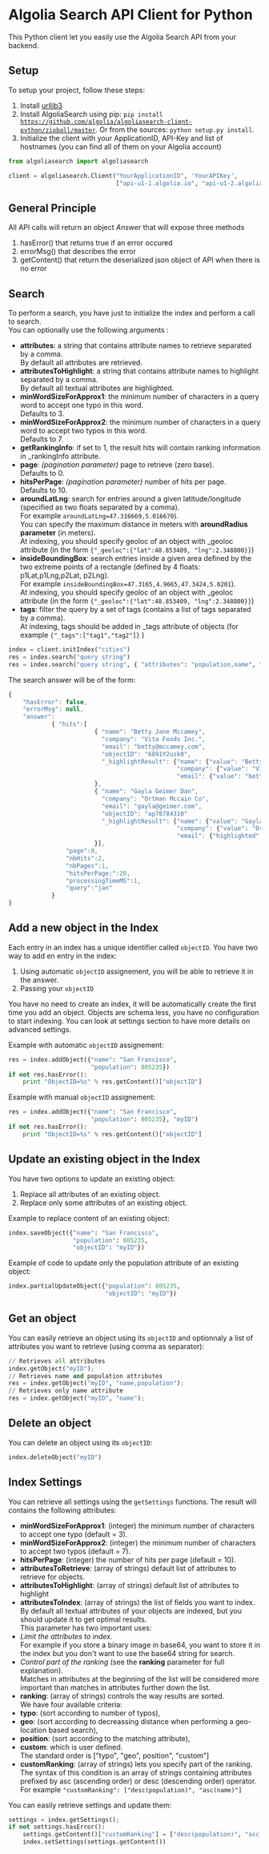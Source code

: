 Algolia Search API Client for Python
==================

This Python client let you easily use the Algolia Search API from your backend.

Setup
-------------
To setup your project, follow these steps:

 1. Install [urllib3](https://pypi.python.org/pypi/urllib3)
 2. Install AlgoliaSearch using pip: <code>pip install https://github.com/algolia/algoliasearch-client-python/zipball/master</code>. Or from the sources: <code>python setup.py install</code>.
 2. Initialize the client with your ApplicationID, API-Key and list of hostnames (you can find all of them on your Algolia account)

```python
from algoliasearch import algoliasearch

client = algoliasearch.Client("YourApplicationID", 'YourAPIKey', 
                              ["api-u1-1.algolia.io", "api-u1-2.algolia.io", "api-u1-3.algolia.io"])
```

General Principle
-------------

All API calls will return an object <em>Answer</em> that will expose three methods

 1. hasError() that returns true if an error occured
 2. errorMsg() that describes the error
 3. getContent() that return the deserialized json object of API when there is no error

Search 
-------------
To perform a search, you have just to initialize the index and perform a call to search.<br/>
You can optionally use the following arguments :

 * **attributes**: a string that contains attribute names to retrieve separated by a comma.<br/>By default all attributes are retrieved.
 * **attributesToHighlight**: a string that contains attribute names to highlight separated by a comma.<br/>By default all textual attributes are highlighted.
 * **minWordSizeForApprox1**: the minimum number of characters in a query word to accept one typo in this word.<br/>Defaults to 3.
 * **minWordSizeForApprox2**: the minimum number of characters in a query word to accept two typos in this word.<br/>Defaults to 7.
 * **getRankingInfo**: if set to 1, the result hits will contain ranking information in _rankingInfo attribute.
 * **page**: *(pagination parameter)* page to retrieve (zero base).<br/>Defaults to 0.
 * **hitsPerPage**: *(pagination parameter)* number of hits per page.<br/>Defaults to 10.
 * **aroundLatLng**: search for entries around a given latitude/longitude (specified as two floats separated by a comma).<br/>For example `aroundLatLng=47.316669,5.016670`).<br/>You can specify the maximum distance in meters with **aroundRadius parameter** (in meters).<br/>At indexing, you should specify geoloc of an object with _geoloc attribute (in the form `{"_geoloc":{"lat":48.853409, "lng":2.348800}}`)
 * **insideBoundingBox**: search entries inside a given area defined by the two extreme points of a rectangle (defined by 4 floats: p1Lat,p1Lng,p2Lat, p2Lng).<br/>For example `insideBoundingBox=47.3165,4.9665,47.3424,5.0201`).<br/>At indexing, you should specify geoloc of an object with _geoloc attribute (in the form `{"_geoloc":{"lat":48.853409, "lng":2.348800}}`)
 * **tags**: filter the query by a set of tags (contains a list of tags separated by a comma).<br/>At indexing, tags should be added in _tags attribute of objects (for example `{"_tags":["tag1","tag2"]}` )

```python
index = client.initIndex("cities")
res = index.search("query string")
res = index.search("query string", { "attributes": "population,name", "hitsPerPage": 20})
```

The search answer will be of the form:

```javascript
{
    "hasError": false,
    "errorMsg": null,
    "answer":
            { "hits":[
                        { "name": "Betty Jane Mccamey",
                          "company": "Vita Foods Inc.",
                          "email": "betty@mccamey.com",
                          "objectID": "6891Y2usk0",
                          "_highlightResult": {"name": {"value": "Betty <em>Jan</em>e Mccamey", "matchLevel": "full"}, 
                                               "company": {"value": "Vita Foods Inc.", "matchLevel": "none"},
                                               "email": {"value": "betty@mccamey.com", "matchLevel": "none"} }
                        },
                        { "name": "Gayla Geimer Dan", 
                          "company": "Ortman Mccain Co", 
                          "email": "gayla@geimer.com", 
                          "objectID": "ap78784310" 
                          "_highlightResult": {"name": {"value": "Gayla Geimer <em>Dan</em>", "matchLevel": "full" },
                                               "company": {"value": "Ortman Mccain Co", "matchLevel": "none" },
                                               "email": {"highlighted": "gayla@geimer.com", "matchLevel": "none" } }
                        }],
                "page":0,
                "nbHits":2,
                "nbPages":1,
                "hitsPerPage:":20,
                "processingTimeMS":1,
                "query":"jan"
            }
}
```

Add a new object in the Index
-------------

Each entry in an index has a unique identifier called `objectID`. You have two way to add en entry in the index:

 1. Using automatic `objectID` assignement, you will be able to retrieve it in the answer.
 2. Passing your `objectID`

You have no need to create an index, it will be automatically create the first time you add an object.
Objects are schema less, you have no configuration to start indexing. You can look at settings section to have more details on advanced settings.

Example with automatic `objectID` assignement:

```python
res = index.addObject({"name": "San Francisco", 
                       "population": 805235})
if not res.hasError():
    print "ObjectID=%s" % res.getContent()["objectID"]
```

Example with manual `objectID` assignement:

```python
res = index.addObject({"name": "San Francisco", 
                       "population": 805235}, "myID")
if not res.hasError():
    print "ObjectID=%s" % res.getContent()["objectID"]
```

Update an existing object in the Index
-------------

You have two options to update an existing object:

 1. Replace all attributes of an existing object.
 2. Replace only some attributes of an existing object.

Example to replace content of an existing object:

```python
index.saveObject({"name": "San Francisco", 
                  "population": 805235, 
                  "objectID": "myID"})
```

Example of code to update only the population attribute of an existing object:

```python
index.partialUpdateObject({"population": 805235, 
                           "objectID": "myID"})
```

Get an object
-------------

You can easily retrieve an object using its `objectID` and optionnaly a list of attributes you want to retrieve (using comma as separator):

```python
// Retrieves all attributes
index.getObject("myID");
// Retrieves name and population attributes
res = index.getObject("myID", "name,population");
// Retrieves only name attribute
res = index.getObject("myID", "name");
```

Delete an object
-------------

You can delete an object using its `objectID`:

```python
index.deleteObject("myID")
```

Index Settings
-------------

You can retrieve all settings using the `getSettings` functions. The result will contains the following attributes:

 * **minWordSizeForApprox1**: (integer) the minimum number of characters to accept one typo (default = 3).
 * **minWordSizeForApprox2**: (integer) the minimum number of characters to accept two typos (default = 7).
 * **hitsPerPage**: (integer) the number of hits per page (default = 10).
 * **attributesToRetrieve**: (array of strings) default list of attributes to retrieve for objects.
 * **attributesToHighlight**: (array of strings) default list of attributes to highlight
 * **attributesToIndex**: (array of strings) the list of fields you want to index.<br/>By default all textual attributes of your objects are indexed, but you should update it to get optimal results.<br/>
 This parameter has two important uses:
  *  *Limit the attributes to index*.<br/> 
For example if you store a binary image in base64, you want to store it in the index but you don't want to use the base64 string for search.
  * *Control part of the ranking* (see the **ranking** parameter for full explanation).<br/>
Matches in attributes at the beginning of the list will be considered more important than matches in attributes further down the list.
 * **ranking**: (array of strings) controls the way results are sorted.<br/>
We have four available criteria: 
  * **typo**: (sort according to number of typos),
  * **geo**: (sort according to decreassing distance when performing a geo-location based search),
  * **position**: (sort according to the matching attribute), 
  * **custom**: which is user defined.<br/>
The standard order is ["typo", "geo", position", "custom"]
 * **customRanking**: (array of strings) lets you specify part of the ranking.<br/>
The syntax of this condition is an array of strings containing attributes prefixed by asc (ascending order) or desc (descending order) operator.<br/>
For example `"customRanking": ["desc(population)", "asc(name)"]`

You can easily retrieve settings and update them:

```python
settings = index.getSettings();
if not settings.hasError():
    settings.getContent()["customRanking"] = ["desc(population)", "asc(name)"]
    index.setSettings(settings.getContent())
```
